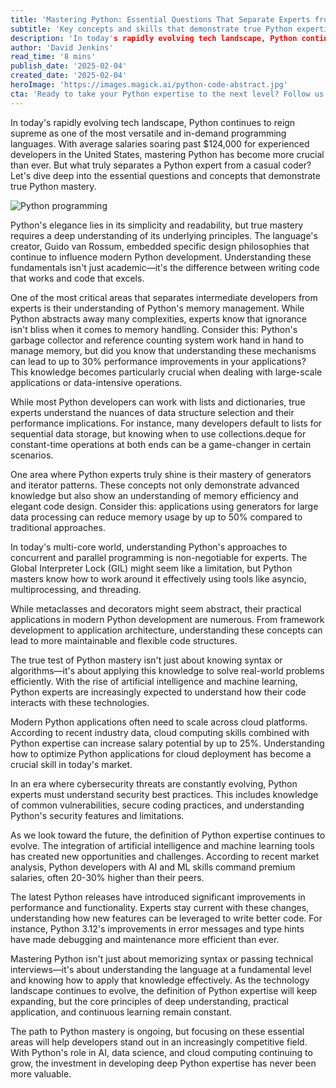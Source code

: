 ```yaml
---
title: 'Mastering Python: Essential Questions That Separate Experts from Novices'
subtitle: 'Key concepts and skills that demonstrate true Python expertise'
description: 'In today's rapidly evolving tech landscape, Python continues to reign supreme as one of the most versatile and in-demand programming languages. Discover what truly separates Python experts from novice developers, from deep understanding of memory management to mastery of advanced concepts like metaclasses and concurrent programming. Learn how modern Python expertise impacts salary potential and career growth in AI and cloud computing.'
author: 'David Jenkins'
read_time: '8 mins'
publish_date: '2025-02-04'
created_date: '2025-02-04'
heroImage: 'https://images.magick.ai/python-code-abstract.jpg'
cta: 'Ready to take your Python expertise to the next level? Follow us on LinkedIn at MagickAI for regular updates on advanced Python concepts, industry insights, and emerging opportunities in the field.'
---
```


In today's rapidly evolving tech landscape, Python continues to reign supreme as one of the most versatile and in-demand programming languages. With average salaries soaring past $124,000 for experienced developers in the United States, mastering Python has become more crucial than ever. But what truly separates a Python expert from a casual coder? Let's dive deep into the essential questions and concepts that demonstrate true Python mastery.

![Python programming](https://i.magick.ai/PIXE/1738699896820_magick_img.webp)

Python's elegance lies in its simplicity and readability, but true mastery requires a deep understanding of its underlying principles. The language's creator, Guido van Rossum, embedded specific design philosophies that continue to influence modern Python development. Understanding these fundamentals isn't just academic—it's the difference between writing code that works and code that excels.

One of the most critical areas that separates intermediate developers from experts is their understanding of Python's memory management. While Python abstracts away many complexities, experts know that ignorance isn't bliss when it comes to memory handling. Consider this: Python's garbage collector and reference counting system work hand in hand to manage memory, but did you know that understanding these mechanisms can lead to up to 30% performance improvements in your applications? This knowledge becomes particularly crucial when dealing with large-scale applications or data-intensive operations.

While most Python developers can work with lists and dictionaries, true experts understand the nuances of data structure selection and their performance implications. For instance, many developers default to lists for sequential data storage, but knowing when to use collections.deque for constant-time operations at both ends can be a game-changer in certain scenarios.

One area where Python experts truly shine is their mastery of generators and iterator patterns. These concepts not only demonstrate advanced knowledge but also show an understanding of memory efficiency and elegant code design. Consider this: applications using generators for large data processing can reduce memory usage by up to 50% compared to traditional approaches.

In today's multi-core world, understanding Python's approaches to concurrent and parallel programming is non-negotiable for experts. The Global Interpreter Lock (GIL) might seem like a limitation, but Python masters know how to work around it effectively using tools like asyncio, multiprocessing, and threading.

While metaclasses and decorators might seem abstract, their practical applications in modern Python development are numerous. From framework development to application architecture, understanding these concepts can lead to more maintainable and flexible code structures.

The true test of Python mastery isn't just about knowing syntax or algorithms—it's about applying this knowledge to solve real-world problems efficiently. With the rise of artificial intelligence and machine learning, Python experts are increasingly expected to understand how their code interacts with these technologies.

Modern Python applications often need to scale across cloud platforms. According to recent industry data, cloud computing skills combined with Python expertise can increase salary potential by up to 25%. Understanding how to optimize Python applications for cloud deployment has become a crucial skill in today's market.

In an era where cybersecurity threats are constantly evolving, Python experts must understand security best practices. This includes knowledge of common vulnerabilities, secure coding practices, and understanding Python's security features and limitations.

As we look toward the future, the definition of Python expertise continues to evolve. The integration of artificial intelligence and machine learning tools has created new opportunities and challenges. According to recent market analysis, Python developers with AI and ML skills command premium salaries, often 20-30% higher than their peers.

The latest Python releases have introduced significant improvements in performance and functionality. Experts stay current with these changes, understanding how new features can be leveraged to write better code. For instance, Python 3.12's improvements in error messages and type hints have made debugging and maintenance more efficient than ever.

Mastering Python isn't just about memorizing syntax or passing technical interviews—it's about understanding the language at a fundamental level and knowing how to apply that knowledge effectively. As the technology landscape continues to evolve, the definition of Python expertise will keep expanding, but the core principles of deep understanding, practical application, and continuous learning remain constant.

The path to Python mastery is ongoing, but focusing on these essential areas will help developers stand out in an increasingly competitive field. With Python's role in AI, data science, and cloud computing continuing to grow, the investment in developing deep Python expertise has never been more valuable.